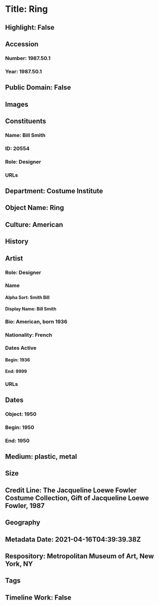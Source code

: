 # Title: Ring
## Highlight: False
## Accession
### Number: 1987.50.1
### Year: 1987.50.1
## Public Domain: False
## Images
## Constituents
### Name: Bill Smith
### ID: 20554
### Role: Designer
### URLs
## Department: Costume Institute
## Object Name: Ring
## Culture: American
## History
## Artist
### Role: Designer
### Name
#### Alpha Sort: Smith Bill
#### Display Name: Bill Smith
### Bio: American, born 1936
### Nationality: French
### Dates Active
#### Begin: 1936
#### End: 9999
### URLs
## Dates
### Object: 1950
### Begin: 1950
### End: 1950
## Medium: plastic, metal
## Size
## Credit Line: The Jacqueline Loewe Fowler Costume Collection, Gift of Jacqueline Loewe Fowler, 1987
## Geography
## Metadata Date: 2021-04-16T04:39:39.38Z
## Respository: Metropolitan Museum of Art, New York, NY
## Tags
## Timeline Work: False